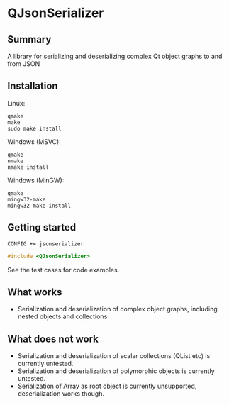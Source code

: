 QJsonSerializer
===============

Summary
-------
A library for serializing and deserializing complex Qt object graphs to and from JSON

Installation
-----------

Linux:

```
qmake
make
sudo make install
```

Windows (MSVC):

```
qmake
nmake
nmake install
```

Windows (MinGW):

```
qmake
mingw32-make
mingw32-make install
```

Getting started
------------

```
CONFIG += jsonserializer
```

```C++
#include <QJsonSerializer>
```

See the test cases for code examples.

What works
----------

* Serialization and deserialization of complex object graphs, including nested objects and collections 

What does not work
------------------

* Serialization and deserialization of scalar collections (QList<int> etc) is currently untested.
* Serialization and deserialization of polymorphic objects is currently untested.
* Serialization of Array<T> as root object is currently unsupported, deserialization works though.

